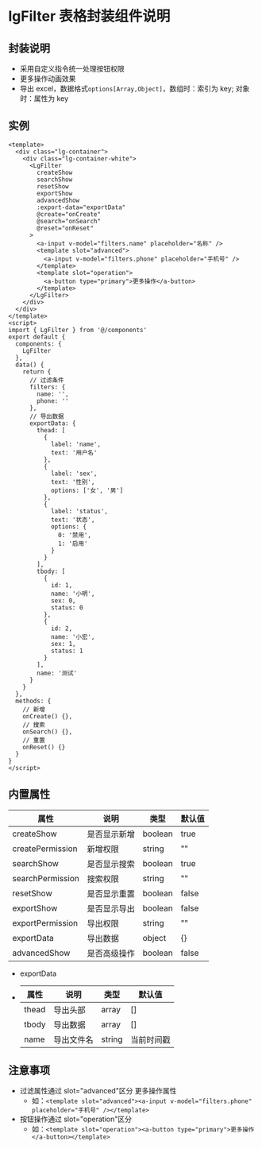 # lgFilter 表格封装组件说明

## 封装说明

- 采用自定义指令统一处理按钮权限
- 更多操作动画效果
- 导出 excel，数据格式`options[Array,Object]`，数组时：索引为 key; 对象时：属性为 key

## 实例

```vue
<template>
  <div class="lg-container">
    <div class="lg-container-white">
      <LgFilter
        createShow
        searchShow
        resetShow
        exportShow
        advancedShow
        :export-data="exportData"
        @create="onCreate"
        @search="onSearch"
        @reset="onReset"
      >
        <a-input v-model="filters.name" placeholder="名称" />
        <template slot="advanced">
          <a-input v-model="filters.phone" placeholder="手机号" />
        </template>
        <template slot="operation">
          <a-button type="primary">更多操作</a-button>
        </template>
      </LgFilter>
    </div>
  </div>
</template>
<script>
import { LgFilter } from '@/components'
export default {
  components: {
    LgFilter
  },
  data() {
    return {
      // 过滤条件
      filters: {
        name: '',
        phone: ''
      },
      // 导出数据
      exportData: {
        thead: [
          {
            label: 'name',
            text: '用户名'
          },
          {
            label: 'sex',
            text: '性别',
            options: ['女', '男']
          },
          {
            label: 'status',
            text: '状态',
            options: {
              0: '禁用',
              1: '启用'
            }
          }
        ],
        tbody: [
          {
            id: 1,
            name: '小明',
            sex: 0,
            status: 0
          },
          {
            id: 2,
            name: '小宏',
            sex: 1,
            status: 1
          }
        ],
        name: '测试'
      }
    }
  },
  methods: {
    // 新增
    onCreate() {},
    // 搜索
    onSearch() {},
    // 重置
    onReset() {}
  }
}
</script>
```

## 内置属性

| 属性             | 说明         | 类型    | 默认值 |
| ---------------- | ------------ | ------- | ------ |
| createShow       | 是否显示新增 | boolean | true   |
| createPermission | 新增权限     | string  | ""     |
| searchShow       | 是否显示搜索 | boolean | true   |
| searchPermission | 搜索权限     | string  | ""     |
| resetShow        | 是否显示重置 | boolean | false  |
| exportShow       | 是否显示导出 | boolean | false  |
| exportPermission | 导出权限     | string  | ""     |
| exportData       | 导出数据     | object  | {}     |
| advancedShow     | 是否高级操作 | boolean | false  |

- exportData
- | 属性  | 说明       | 类型   | 默认值     |
  | ----- | ---------- | ------ | ---------- |
  | thead | 导出头部   | array  | []         |
  | tbody | 导出数据   | array  | []         |
  | name  | 导出文件名 | string | 当前时间戳 |

## 注意事项

- 过滤属性通过 slot="advanced"区分 更多操作属性
  - 如：`<template slot="advanced"><a-input v-model="filters.phone" placeholder="手机号" /></template>`
- 按钮操作通过 slot="operation"区分
  - 如：`<template slot="operation"><a-button type="primary">更多操作</a-button></template>`
